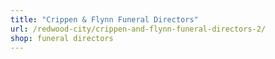 ```yaml
---
title: "Crippen & Flynn Funeral Directors"
url: /redwood-city/crippen-and-flynn-funeral-directors-2/
shop: funeral directors
---
```

